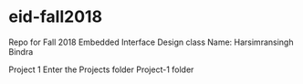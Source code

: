 # eid-fall2018
Repo for Fall 2018 Embedded Interface Design class
Name: Harsimransingh Bindra

Project 1
Enter the Projects folder
Project-1 folder
